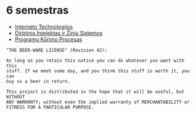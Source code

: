 # 6 semestras

- [Interneto Technologijos](https://edriskus.github.io/6-semestras/Interneto%20Technologijos/konspektas)
- [Dirbtinis Intelektas ir Žinių Sistemos](https://edriskus.github.io/6-semestras/Dirbtinis%20Intelektas%20ir%20%C5%BDini%C5%B3%20Sistemos/konspektas)
- [Programų Kūrimo Procesas](https://edriskus.github.io/6-semestras/Program%C5%B3%20K%C5%ABrimo%20Procesas/konspektas)

```none
"THE BEER-WARE LICENSE" (Revision 42):

As long as you retain this notice you can do whatever you want with this
stuff. If we meet some day, and you think this stuff is worth it, you can
buy us a beer in return.

This project is distributed in the hope that it will be useful, but WITHOUT
ANY WARRANTY; without even the implied warranty of MERCHANTABILITY or
FITNESS FOR A PARTICULAR PURPOSE.
```
